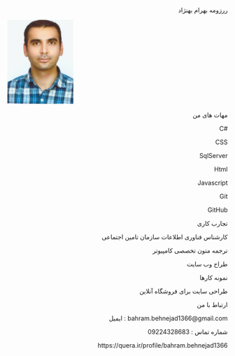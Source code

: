 <p dir="rtl" align="right">ررزومه بهرام بهنژاد</p>
<img src="profile.png">
 <p dir="rtl" align="right">مهات های من</p>
 <p align="right">C#</p>
 <p align="right">CSS</p>
 <p align="right">SqlServer</p>
 <p align="right">Html</p>
 <p align="right">Javascript</p>
 <p align="right">Git</p>
 <p align="right">GitHub</p>
 <p align="right">تجارب کاری</p>
   <p align="right">کارشناس فناوری اطلاعات سازمان تامین اجتماعی</p>
   <p align="right">ترجمه متون تخصصی کامپیوتر</p>
   <p align="right">طراح وب سایت</p>
 <p align="right">نمونه کارها</p>
 <p align="right">طراحی سایت برای فروشگاه آنلاین</p>
 <p align="right">ارتباط با من</p>
  <p align="right">ایمیل : bahram.behnejad1366@gmail.com</p>
  <p align="right">شماره تماس : 09224328683</p>
<p align="right">https://quera.ir/profile/bahram.behnejad1366</p>
